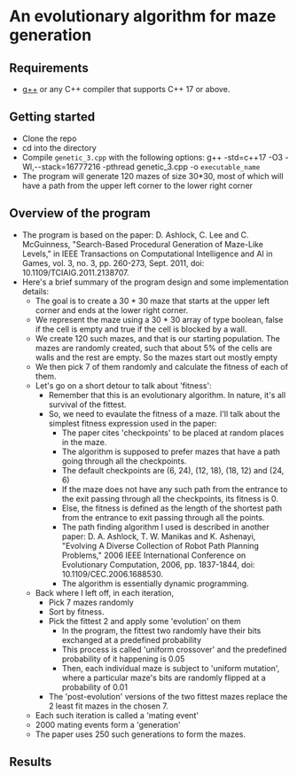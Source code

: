 # An evolutionary algorithm for maze generation 

## Requirements

* [g++](https://gcc.gnu.org/) or any C++ compiler that supports C++ 17 or above.

## Getting started

* Clone the repo
* cd into the directory
* Compile `genetic_3.cpp` with the following options: 
    g++ -std=c++17 -O3 -Wl,--stack=16777216 -pthread genetic_3.cpp -o `executable_name`
* The program will generate 120 mazes of size 30*30, most of which will have a path from the upper left corner to the lower right corner

## Overview of the program

* The program is based on the paper: D. Ashlock, C. Lee and C. McGuinness, "Search-Based Procedural Generation of Maze-Like Levels," in IEEE Transactions on Computational Intelligence and AI in Games, vol. 3, no. 3, pp. 260-273, Sept. 2011, doi: 10.1109/TCIAIG.2011.2138707.
* Here's a brief summary of the program design and some implementation details:
    * The goal is to create a 30 * 30 maze that starts at the upper left corner and ends at the lower right corner.
    * We represent the maze using a 30 * 30 array of type boolean, false if the cell is empty and true if the cell is blocked by a wall.
    * We create 120 such mazes, and that is our starting population. The mazes are randomly created, such that about 5% of the cells are walls and the rest are empty. So the mazes start out mostly empty
    * We then pick 7 of them randomly and calculate the fitness of each of them. 
    * Let's go on a short detour to talk about 'fitness':
        * Remember that this is an evolutionary algorithm. In nature, it's all survival of the fittest.
        * So, we need to evaulate the fitness of a maze. I'll talk about the simplest fitness expression used in the paper:
            * The paper cites 'checkpoints' to be placed at random places in the maze.
            * The algorithm is supposed to prefer mazes that have a path going through all the checkpoints.
            * The default checkpoints are (6, 24), (12, 18), (18, 12) and (24, 6)
            * If the maze does not have any such path from the entrance to the exit passing through all the checkpoints, its fitness is 0.
            * Else, the fitness is defined as the length of the shortest path from the entrance to exit passing through all the points. 
            * The path finding algorithm I used is described in another paper: D. A. Ashlock, T. W. Manikas and K. Ashenayi, "Evolving A Diverse Collection of Robot Path Planning Problems," 2006 IEEE International Conference on Evolutionary Computation, 2006, pp. 1837-1844, doi: 10.1109/CEC.2006.1688530.
            * The algorithm is essentially dynamic programming.
    * Back where I left off, in each iteration, 
        * Pick 7 mazes randomly
        * Sort by fitness.
        * Pick the fittest 2 and apply some 'evolution' on them 
            * In the program, the fittest two randomly have their bits exchanged at a predefined probability
            * This process is called 'uniform crossover' and the predefined probability of it happening is 0.05
            * Then, each individual maze is subject to 'uniform mutation', where a particular maze's bits are randomly flipped at a probability of 0.01
        * The 'post-evolution' versions of the two fittest mazes replace the 2 least fit mazes in the chosen 7.
    * Each such iteration is called a 'mating event'
    * 2000 mating events form a 'generation'
    * The paper uses 250 such generations to form the mazes.

## Results
